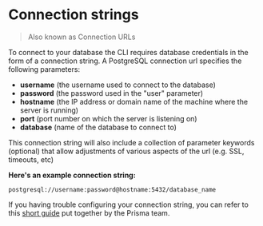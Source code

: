 # Connection strings

> Also known as Connection URLs

To connect to your database the CLI requires database credentials in the form of a connection string. A PostgreSQL connection url specifies the following parameters:

- **username** (the username used to connect to the database)
- **password** (the password used in the "user" parameter)
- **hostname** (the IP address or domain name of the machine where the server is running)
- **port** (port number on which the server is listening on)
- **database** (name of the database to connect to)

This connection string will also include a collection of parameter keywords (optional) that allow adjustments of various aspects of the url (e.g. SSL, timeouts, etc)

**Here's an example connection string:**

```
postgresql://username:password@hostname:5432/database_name
```

If you having trouble configuring your connection string, you can refer to this [short guide](https://www.prisma.io/dataguide/postgresql/short-guides/connection-uris) put together by the Prisma team.
